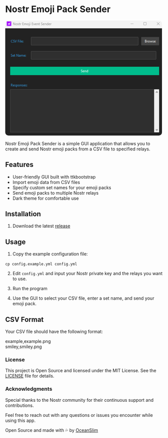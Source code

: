 # Nostr Emoji Pack Sender

<img src="program.png" style="border-radius: 10px; width: 500px;" alt="Example of Program">

Nostr Emoji Pack Sender is a simple GUI application that allows you to create and send Nostr emoji packs from a CSV file to specified relays.

## Features

- User-friendly GUI built with ttkbootstrap
- Import emoji data from CSV files
- Specify custom set names for your emoji packs
- Send emoji packs to multiple Nostr relays
- Dark theme for comfortable use

## Installation

1. Download the latest [release](https://github.com/0ceanSlim/nostpy_emoji/releases//#latest)

## Usage

1. Copy the example configuration file:

`cp config.example.yml config.yml`

2. Edit `config.yml` and input your Nostr private key and the relays you want to use.

3. Run the program

4. Use the GUI to select your CSV file, enter a set name, and send your emoji pack.

## CSV Format

Your CSV file should have the following format:

example,example.png  
smiley,smiley.png

### License

This project is Open Source and licensed under the MIT License. See the [LICENSE](license) file for details.

### Acknowledgments

Special thanks to the Nostr community for their continuous support and contributions.

Feel free to reach out with any questions or issues you encounter while using this app.

Open Source and made with 💦 by [OceanSlim](https://njump.me/npub1zmc6qyqdfnllhnzzxr5wpepfpnzcf8q6m3jdveflmgruqvd3qa9sjv7f60)

